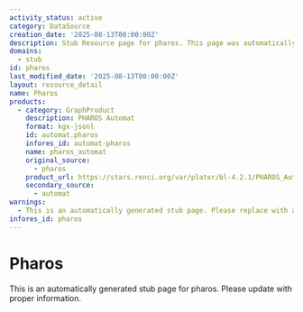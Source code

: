 ```yaml
---
activity_status: active
category: DataSource
creation_date: '2025-08-13T00:00:00Z'
description: Stub Resource page for pharos. This page was automatically generated because it was referenced by other resources.
domains:
  - stub
id: pharos
last_modified_date: '2025-08-13T00:00:00Z'
layout: resource_detail
name: Pharos
products:
  - category: GraphProduct
    description: PHAROS Automat
    format: kgx-jsonl
    id: automat.pharos
    infores_id: automat-pharos
    name: pharos_automat
    original_source:
      - pharos
    product_url: https://stars.renci.org/var/plater/bl-4.2.1/PHAROS_Automat/d3068b509bf17ff3/
    secondary_source:
      - automat
warnings:
  - This is an automatically generated stub page. Please replace with accurate information about this resource.
infores_id: pharos
---
```


# Pharos

This is an automatically generated stub page for pharos. Please update with proper information.
